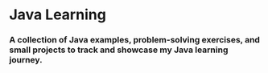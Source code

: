 # Java Learning 

### A collection of Java examples, problem-solving exercises, and small projects to track and showcase my Java learning journey.
